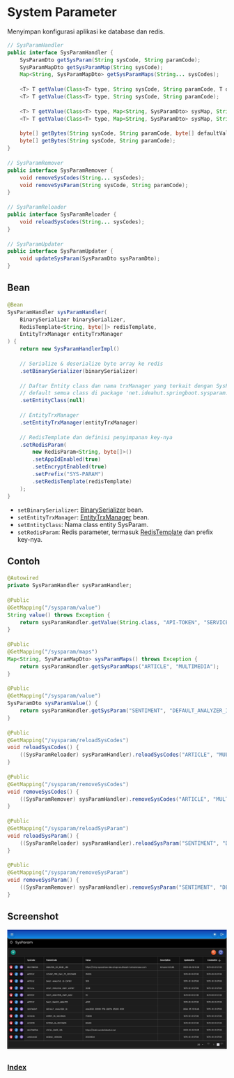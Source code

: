 # System Parameter

Menyimpan konfigurasi aplikasi ke database dan redis.
``` java
// SysParamHandler
public interface SysParamHandler {
	SysParamDto getSysParam(String sysCode, String paramCode);
	SysParamMapDto getSysParamMap(String sysCode);
	Map<String, SysParamMapDto> getSysParamMaps(String... sysCodes);
	
	<T> T getValue(Class<T> type, String sysCode, String paramCode, T defaultValue);
	<T> T getValue(Class<T> type, String sysCode, String paramCode);
	
	<T> T getValue(Class<T> type, Map<String, SysParamDto> sysMap, String paramCode, T defaultValue);
	<T> T getValue(Class<T> type, Map<String, SysParamDto> sysMap, String paramCode);
	
	byte[] getBytes(String sysCode, String paramCode, byte[] defaultValue);
	byte[] getBytes(String sysCode, String paramCode);
}

// SysParamRemover
public interface SysParamRemover {
	void removeSysCodes(String... sysCodes);
	void removeSysParam(String sysCode, String paramCode);
}

// SysParamReloader
public interface SysParamReloader {
	void reloadSysCodes(String... sysCodes);
}

// SysParamUpdater
public interface SysParamUpdater {
	void updateSysParam(SysParamDto sysParamDto);
}
```
## Bean

``` java
@Bean
SysParamHandler sysParamHandler(
    BinarySerializer binarySerializer,
    RedisTemplate<String, byte[]> redisTemplate,
    EntityTrxManager entityTrxManager
) {
    return new SysParamHandlerImpl()
            
    // Serialize & deserialize byte array ke redis		
    .setBinarySerializer(binarySerializer)
    
    // Daftar Entity class dan nama trxManager yang terkait dengan SysParamHandler
    // default semua class di package 'net.ideahut.springboot.sysparam.entity'
    .setEntityClass(null)
    
    // EntityTrxManager
    .setEntityTrxManager(entityTrxManager)
    
    // RedisTemplate dan definisi penyimpanan key-nya
    .setRedisParam(
        new RedisParam<String, byte[]>()	
        .setAppIdEnabled(true)
        .setEncryptEnabled(true)
        .setPrefix("SYS-PARAM")
        .setRedisTemplate(redisTemplate)
    );
}
```

* `setBinarySerializer`: [BinarySerializer](./03-binary.md) bean.
* `setEntityTrxManager`: [EntityTrxManager](./05-entity.md) bean.
* `setEntityClass`: Nama class entity SysParam.
* `setRedisParam`: Redis parameter, termasuk [RedisTemplate](./15-redis.md) dan prefix key-nya.

## Contoh

``` java
@Autowired
private SysParamHandler sysParamHandler;

@Public
@GetMapping("/sysparam/value")
String value() throws Exception {
    return sysParamHandler.getValue(String.class, "API-TOKEN", "SERVICE-ACCOUNT");
}

@Public
@GetMapping("/sysparam/maps")
Map<String, SysParamMapDto> sysParamMaps() throws Exception {
    return sysParamHandler.getSysParamMaps("ARTICLE", "MULTIMEDIA");
}

@Public
@GetMapping("/sysparam/value")
SysParamDto sysParamValue() {
    return sysParamHandler.getSysParam("SENTIMENT", "DEFAULT_ANALYZER_ID");
}

@Public
@GetMapping("/sysparam/reloadSysCodes")
void reloadSysCodes() {
    ((SysParamReloader) sysParamHandler).reloadSysCodes("ARTICLE", "MULTIMEDIA");
}

@Public
@GetMapping("/sysparam/removeSysCodes")
void removeSysCodes() {
    ((SysParamRemover) sysParamHandler).removeSysCodes("ARTICLE", "MULTIMEDIA");
}

@Public
@GetMapping("/sysparam/reloadSysParam")
void reloadSysParam() {
    ((SysParamReloader) sysParamHandler).reloadSysParam("SENTIMENT", "DEFAULT_ANALYZER_ID");
}

@Public
@GetMapping("/sysparam/removeSysParam")
void removeSysParam() {
    ((SysParamRemover) sysParamHandler).removeSysParam("SENTIMENT", "DEFAULT_ANALYZER_ID");
}
```

## Screenshot

<div>
   <img src="./assets/sysparam.jpg" alt="SysParam" title="SysParam" width="800" />
</div>

##

### [Index](./index.md)

